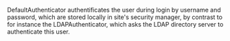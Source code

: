DefaultAuthenticator authentificates the user during login by username and password, which are stored locally in site's security manager, by contrast to for instance the LDAPAuthenticator, which asks the LDAP directory server to authenticate this user.
